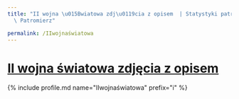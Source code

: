 ```yaml
---
title: "II wojna \u015Bwiatowa zdj\u0119cia z opisem  | Statystyki patronite.pl |\
  \ Patromierz"

permalink: /IIwojnaświatowa
---
```


# [II wojna światowa zdjęcia z opisem ](https://patronite.pl/IIwojnaświatowa)

{% include profile.md name="IIwojnaświatowa" prefix="i" %}
